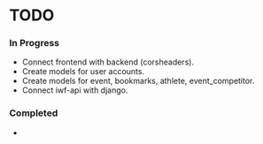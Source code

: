 # TODO

### In Progress

- Connect frontend with backend (corsheaders).
- Create models for user accounts.
- Create models for event, bookmarks, athlete, event_competitor.
- Connect iwf-api with django.

### Completed

-
